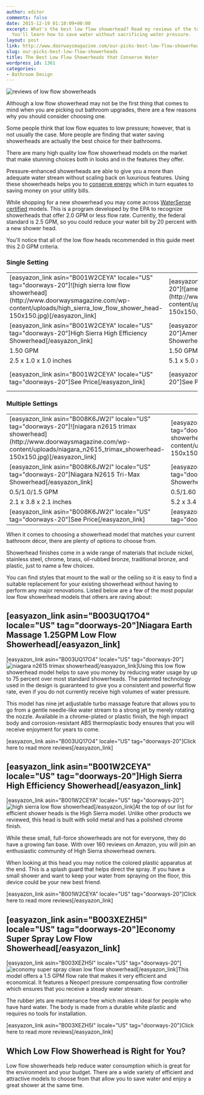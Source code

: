```yaml
---
author: editor
comments: false
date: 2015-12-19 01:10:09+00:00
excerpt: What's the best low flow showerhead? Read my reviews of the top rated products.
  You'll learn how to save water without sacrificing water pressure.
layout: post
link: http://www.doorwaysmagazine.com/our-picks-best-low-flow-showerheads/
slug: our-picks-best-low-flow-showerheads
title: The Best Low Flow Showerheads that Conserve Water
wordpress_id: 1361
categories:
- Bathroom Design
---
```


![reviews of low flow showerheads](http://www.doorwaysmagazine.com/wp-content/uploads/reviews_low_flow_showerheads.jpg)

Although a low flow showerhead may not be the first thing that comes to mind when you are picking out bathroom upgrades, there are a few reasons why you should consider choosing one. 

Some people think that low flow equates to low pressure; however, that is not usually the case. More people are finding that water saving showerheads are actually the best choice for their bathrooms.

There are many high quality low flow showerhead models on the market that make stunning choices both in looks and in the features they offer. 

Pressure-enhanced showerheads are able to give you a more than adequate water stream without scaling back on luxurious features. Using these showerheads helps you to [conserve energy](http://www.epa.gov/WaterSense/our_water/why_water_efficiency.html) which in turn equates to saving money on your utility bills. 

While shopping for a new showerhead you may come across [WaterSense certified](http://www.epa.gov/WaterSense/pubs/faq_showerheads.html) models. This is a program developed by the EPA to recognize showerheads that offer 2.0 GPM or less flow rate. Currently, the federal standard is 2.5 GPM, so you could reduce your water bill by 20 percent with a new shower head. 

You'll notice that all of the low flow heads recommended in this guide meet this 2.0 GPM criteria.



### Single Setting



<table >
<tr >

<td >[easyazon_link asin="B001W2CEYA" locale="US" tag="doorways-20"]![high sierra low flow showerhead](http://www.doorwaysmagazine.com/wp-content/uploads/high_sierra_low_flow_shower_head-150x150.jpg)[/easyazon_link]
</td>

<td >[easyazon_link asin="B001U63WTO" locale="US" tag="doorways-20"]![american standard flowise low flow showerhead](http://www.doorwaysmagazine.com/wp-content/uploads/american_standard_flowise_low_flow_showerhead-150x150.jpg)[/easyazon_link]
</td>

<td >[easyazon_link asin="B003UQ17O4" locale="US" tag="doorways-20"]![niagara earth massage low flow showerhead](http://www.doorwaysmagazine.com/wp-content/uploads/niagara_earth_massage_low_flow_showerhead-150x150.jpg)[/easyazon_link]
</td>

<td >[easyazon_link asin="B0089CGG9K" locale="US" tag="doorways-20"]![sava fixed mount showerhead](http://www.doorwaysmagazine.com/wp-content/uploads/sava_fixed_mount_showerhead-150x150.jpg)[/easyazon_link]
</td>
</tr>
<tr >

<td >[easyazon_link asin="B001W2CEYA" locale="US" tag="doorways-20"]High Sierra High Efficiency Showerhead[/easyazon_link]
</td>

<td >[easyazon_link asin="B001U63WTO" locale="US" tag="doorways-20"]American Standard Flowise Water Saving Showerhead[/easyazon_link]
</td>

<td >[easyazon_link asin="B003UQ17O4" locale="US" tag="doorways-20"]Niagara Earth Massage Low Flow Showerhead[/easyazon_link]
</td>

<td >[easyazon_link asin="B0089CGG9K" locale="US" tag="doorways-20"]Sava Fixed-Mount Showerhead[/easyazon_link]
</td>
</tr>
<tr >

<td >1.50 GPM
</td>

<td >1.50 GPM
</td>

<td >1.25 GPM
</td>

<td >1.50 GPM
</td>
</tr>
<tr >

<td >2.5 x 1.0 x 1.0 inches
</td>

<td >5.1 x 5.0 x 3.1 inches
</td>

<td >2.7 x 2.7 x 4.1 inches
</td>

<td >4.5 x 3.5 x 4.5 inches
</td>
</tr>
<tr >

<td >[easyazon_link asin="B001W2CEYA" locale="US" tag="doorways-20"]See Price[/easyazon_link]
</td>

<td >[easyazon_link asin="B001U63WTO" locale="US" tag="doorways-20"]See Price[/easyazon_link]
</td>

<td >[easyazon_link asin="B003UQ17O4" locale="US" tag="doorways-20"]See Price[/easyazon_link]
</td>

<td >[easyazon_link asin="B0089CGG9K" locale="US" tag="doorways-20"]See Price[/easyazon_link]
</td>
</tr>
</table>



### Multiple Settings



<table >
<tr >

<td >[easyazon_link asin="B008K6JW2I" locale="US" tag="doorways-20"]![niagara n2615 trimax showerhead](http://www.doorwaysmagazine.com/wp-content/uploads/niagara_n2615_trimax_showerhead-150x150.jpg)[/easyazon_link]
</td>

<td >[easyazon_link asin="B001UHIJZA" locale="US" tag="doorways-20"]![waterpik ecoflow fixed mount showerhead](http://www.doorwaysmagazine.com/wp-content/uploads/waterpik_ecoflow_fixed_mount_showerhead-150x150.jpg)[/easyazon_link]
</td>

<td >[easyazon_link asin="B000LV7W4K" locale="US" tag="doorways-20"]![delta 75152 high pressure showerhead](http://www.doorwaysmagazine.com/wp-content/uploads/delta_75152_high_pressure_shower_head-1-150x150.jpg)[/easyazon_link]
</td>

<td >[easyazon_link asin="B00125V740" locale="US" tag="doorways-20"]![american standard flowise 3-function low flow](http://www.doorwaysmagazine.com/wp-content/uploads/american_standard_flowise_3_function_low_flow-150x150.jpg)[/easyazon_link]
</td>
</tr>
<tr >

<td >[easyazon_link asin="B008K6JW2I" locale="US" tag="doorways-20"]Niagara N2615 Tri-Max Showerhead[/easyazon_link]
</td>

<td >[easyazon_link asin="B001UHIJZA" locale="US" tag="doorways-20"]Waterpik Ecoflow Fixed Mount Showerhead[/easyazon_link]
</td>

<td >[easyazon_link asin="B000LV7W4K" locale="US" tag="doorways-20"]Delta 75152 Adjustable Water-Amplifying Showerhead[/easyazon_link]
</td>

<td >[easyazon_link asin="B00125V740" locale="US" tag="doorways-20"]American Standard Flowise 3 Function Showerhead[/easyazon_link]
</td>
</tr>
<tr >

<td >0.5/1.0/1.5 GPM
</td>

<td >0.5/1.60 GPM
</td>

<td >1.85/2.5 GPM
</td>

<td >1.50/2.0 GPM
</td>
</tr>
<tr >

<td >2.1 x 3.8 x 2.1 inches
</td>

<td >5.2 x 3.4 x 8.5 inches
</td>

<td >4 x 3.9 x 3.9 inches
</td>

<td >6.7 x 6.7 x 6.6 inches
</td>
</tr>
<tr >

<td >[easyazon_link asin="B008K6JW2I" locale="US" tag="doorways-20"]See Price[/easyazon_link]
</td>

<td >[easyazon_link asin="B001UHIJZA" locale="US" tag="doorways-20"]See Price[/easyazon_link]
</td>

<td >[easyazon_link asin="B000LV7W4K" locale="US" tag="doorways-20"]See Price[/easyazon_link]
</td>

<td >[easyazon_link asin="B00125V740" locale="US" tag="doorways-20"]See Price[/easyazon_link]
</td>
</tr>
</table>

When it comes to choosing a showerhead model that matches your current bathroom décor, there are plenty of options to choose from. 

Showerhead finishes come in a wide range of materials that include nickel, stainless steel, chrome, brass, oil-rubbed bronze, traditional bronze, and plastic, just to name a few choices. 

You can find styles that mount to the wall or the ceiling so it is easy to find a suitable replacement for your existing showerhead without having to perform any major renovations. Listed below are a few of the most popular low flow showerhead models that others are raving about:



## [easyazon_link asin="B003UQ17O4" locale="US" tag="doorways-20"]Niagara Earth Massage 1.25GPM Low Flow Showerhead[/easyazon_link]



[easyazon_link asin="B003UQ17O4" locale="US" tag="doorways-20"]![niagara n2615 trimax showerhead](http://www.doorwaysmagazine.com/wp-content/uploads/niagara_n2615_trimax_showerhead-150x150.jpg)[/easyazon_link]Using this low flow showerhead model helps to save you money by reducing water usage by up to 75 percent over most standard showerheads. The patented technology used in the design is guaranteed to give you a consistent and powerful flow rate, even if you do not currently receive high volumes of water pressure. 

This model has nine jet adjustable turbo massage feature that allows you to go from a gentle needle-like water stream to a strong jet by merely rotating the nozzle. Available in a chrome-plated or plastic finish, the high impact body and corrosion-resistant ABS thermoplastic body ensures that you will receive enjoyment for years to come.

[easyazon_link asin="B003UQ17O4" locale="US" tag="doorways-20"]Click here to read more reviews[/easyazon_link]



## [easyazon_link asin="B001W2CEYA" locale="US" tag="doorways-20"]High Sierra High Efficiency Showerhead[/easyazon_link]



[easyazon_link asin="B001W2CEYA" locale="US" tag="doorways-20"]![high sierra low flow showerhead](http://www.doorwaysmagazine.com/wp-content/uploads/high_sierra_low_flow_shower_head-150x150.jpg)[/easyazon_link]At the top of our list for efficient shower heads is the High Sierra model. Unlike other products we reviewed, this head is built with solid metal and has a polished chrome finish. 

While these small, full-force showerheads are not for everyone, they do have a growing fan base. With over 160 reviews on Amazon, you will join an enthusiastic community of High Sierra showerhead owners.

When looking at this head you may notice the colored plastic apparatus at the end. This is a splash guard that helps direct the spray. If you have a small shower and want to keep your water from spraying on the floor, this device could be your new best friend.

[easyazon_link asin="B001W2CEYA" locale="US" tag="doorways-20"]Click here to read more reviews[/easyazon_link]



## [easyazon_link asin="B003XEZH5I" locale="US" tag="doorways-20"]Economy Super Spray Low Flow Showerhead[/easyazon_link]



[easyazon_link asin="B003XEZH5I" locale="US" tag="doorways-20"]![economy super spray clean low flow showerhead](http://www.doorwaysmagazine.com/wp-content/uploads/economy_super_spray_clean_low_flow_showerhead-150x150.jpg)[/easyazon_link]This model offers a 1.5 GPM flow rate that makes it very efficient and economical. It features a Neoperl pressure compensating flow controller which ensures that you receive a steady water stream. 

The rubber jets are maintenance free which makes it ideal for people who have hard water. The body is made from a durable white plastic and requires no tools for installation.

[easyazon_link asin="B003XEZH5I" locale="US" tag="doorways-20"]Click here to read more reviews[/easyazon_link]



## Which Low Flow Showerhead is Right for You?



Low flow showerheads help reduce water consumption which is great for the environment and your budget. There are a wide variety of efficient and attractive models to choose from that allow you to save water and enjoy a great shower at the same time.
